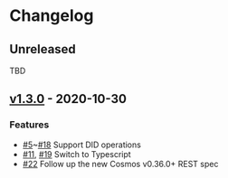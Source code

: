 # Changelog

## Unreleased

TBD

## [v1.3.0](https://github.com/medibloc/panacea-js/releases/tag/v1.3.0) - 2020-10-30

### Features

- [\#5](https://github.com/medibloc/panacea-js/pull/5)~[\#18](https://github.com/medibloc/panacea-js/pull/18) Support DID operations
- [\#11](https://github.com/medibloc/panacea-js/pull/11), [\#19](https://github.com/medibloc/panacea-js/pull/19) Switch to Typescript
- [\#22](https://github.com/medibloc/panacea-js/pull/22) Follow up the new Cosmos v0.36.0+ REST spec
